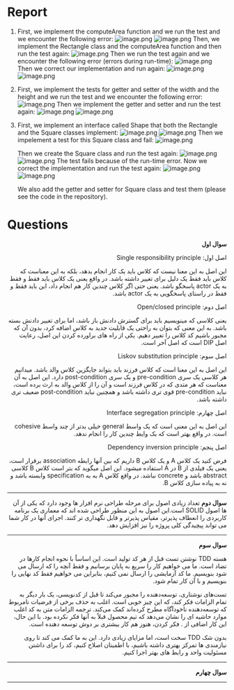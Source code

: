 # Report
1. 
    First, we implement the computeArea function and we run the test and we encounter the following error:
    ![image.png](screenshots/error1.png)
    ![image.png](screenshots/error2.png)
    Then, we implement the Rectangle class and the computeArea function and then run the test again:
    ![image.png](screenshots/code1.png)
    Then we run the test again and we encounter the following error (errors during run-time):
    ![image.png](screenshots/error3.png)
    Then we correct our implementation and run again:
    ![image.png](screenshots/code2.png)
    ![image.png](screenshots/success1.png)

2. 
    First, we implement the tests for getter and setter of the width and the height and we run the test and we encounter the following error:
    ![image.png](screenshots/error4.png)
    Then we implement the getter and setter and run the test again:
    ![image.png](screenshots/code3.png)
    ![image.png](screenshots/success2.png)

3. 
    First, we implement an interface called Shape that both the Rectangle and the Square classes implement:
    ![image.png](screenshots/interface.png)
    ![image.png](screenshots/rectangle.png)
    Then we impelement a test for this Square class and fail:
    ![image.png](screenshots/error5.png)

    Then we create the Square class and run the test again:
    ![image.png](screenshots/square.png)
    ![image.png](screenshots/fail.png)
    The test fails because of the run-time error. Now we correct the implementation and run the test again:
    ![image.png](screenshots/code4.png)
    ![image.png](screenshots/success3.png)

    We also add the getter and setter for Square class and test them (please see the code in the repository).

# Questions
<div dir="rtl">
<b> سوال اول</b>

اصل اول: Single responsibility principle

این اصل به این معنا نیست که کلاس باید یک کار انجام بدهد، بلکه به این 
معناست که 
کلاس باید فقط یک دلیل برای تغییر داشته باشد. در واقع یعنی یک کلاس باید فقط و فقط به یک actor پاسخگو باشد. یعنی حتی اگر کلاس چندین کار هم انجام داد، این باید فقط و فقط در راستای پاسخگویی به یک actor باشد. 

اصل دوم: Open/closed principle

یعنی کلاسی که مینویسیم باید برای گسترش دادنش باز باشد، اما برای تغییر دادنش بسته باشد. به این معنی که بتوان به راحتی یک قابلیت جدید به کلاس اضافه کرد، بدون آن که مجبور باشیم کد کلاس را تغییر دهیم. یکی از راه های براورده کردن این اصل، رعایت اصل DIP است که اصل آخر است. 

اصل سوم: Liskov substitution principle

این اصل به این معنا است که کلاس فرزند باید بتواند جایگزین کلاس والد باشد. میدانیم هر کلاسی یک سری pre-condition و یک سری post-condition دارد. این اصل به آن معناست که هر متدی که در کلاس فرزند است و آن را از کلاس والد به ارث برده است، نباید pre-condition قوی تری داشته باشد و همچنین نباید post-condition ضعیف تری داشته باشد.

اصل چهارم: Interface segregation principle

این اصل به این معنی است که یک واسط general خیلی بدتر از چند واسط cohesive است.
در واقع بهتر است که یک وایط چندین کار را انجام ندهد. 

اصل پنجم: Dependency inversion principle

فرض کنید یک کلاس A و یک کلاس B داریم که بین آنها رابطه association برقرار است، یعنی یک فیلدی از B  در A استفاده میشود. 
این اصل میگوید که بتر است کلاس B کلاسی abstract باشد و concrete نباشد.
در واقع کلاس A به به specification وابسته باشد و  نه به پیاده سازی کلاس B.  
<hr>
<b> سوال دوم</b>
تعداد زیادی اصول برای مرحله طراحی نرم افزار ها وجود دارد که یکی از آن ها اصول SOLID است.این اصول به این منظور طراحی شده اند که معماری یک برنامه کاربردی را انعطاف پذیرتر، مقیاس پذیرتر و قابل نگهداری تر کنند. اجرای آنها در کار شما می تواند پیچیدگی کلی پروژه را نیز افزایش دهد.
<hr>
<b> سوال سوم</b>

هسته TDD نوشتن تست قبل از هر کد تولید است. این اساساً با نحوه انجام کارها در تضاد است. ما می خواهیم کار را سریع به پایان برسانیم و فقط آنچه را که ارسال می شود بنویسیم. ما کد آزمایشی را ارسال نمی کنیم، بنابراین می خواهیم فقط کد نهایی را بنویسیم و با آن کار تمام شود.

تست‌های نوشتاری، توسعه‌دهنده را مجبور می‌کند تا قبل از کدنویسی، یک بار دیگر به تمام الزامات فکر کند، که این چیز خوبی است. اغلب به حذف برخی از فرضیات نامربوط که توسعه‌دهنده ناخودآگاه مطرح کرده‌اند کمک می‌کند. ترجمه الزامات متن به کد اغلب موارد حاشیه ای را نشان می‌دهد که تیم محصول قبلاً به آنها فکر نکرده بود. با این حال، این کار اضافی از .
فکر کردن، هنوز هم کار بیشتری بر دوش توسعه دهنده است.

بدون شک TDD سخت است، اما مزایای زیادی دارد. این به ما کمک می کند تا روی نیازمندی ها تمرکز بهتری داشته باشیم، با اطمینان اصلاح کنیم، کد را برای داشتن مسئولیت واحد و رابط های بهتر اجرا کنیم.
<hr>
<b> سوال چهارم</b>

<hr>
</div>
